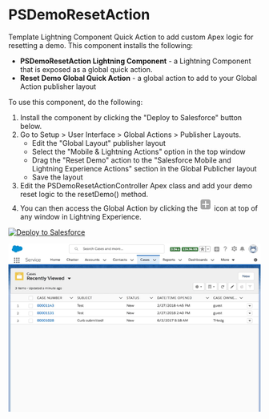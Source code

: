 # PSDemoResetAction
Template Lightning Component Quick Action to add custom Apex logic for resetting a demo. This component installs the following:
* <b>PSDemoResetAction Lightning Component</b> - a Lightning Component that is exposed as a global quick action.
* <b>Reset Demo Global Quick Action</b> - a global action to add to your Global Action publisher layout

To use this component, do the following:
1. Install the component by clicking the "Deploy to Salesforce" button below.
2. Go to Setup > User Interface > Global Actions > Publisher Layouts.
   * Edit the "Global Layout" publisher layout
   * Select the "Mobile & Lightning Actions" option in the top window
   * Drag the "Reset Demo" action to the "Salesforce Mobile and Lightning Experience Actions" section in the Global Publicher layout
   * Save the layout
3. Edit the PSDemoResetActionController Apex class and add your demo reset logic to the resetDemo() method.
4. You can then access the Global Action by clicking the ![](https://github.com/thedges/PSDemoResetAction/blob/master/GlobalActionIcon.png "Global Action Icon") icon at top of any window in Lightning Experience.

<a href="https://githubsfdeploy.herokuapp.com">
  <img alt="Deploy to Salesforce"
       src="https://raw.githubusercontent.com/afawcett/githubsfdeploy/master/deploy.png">
</a>

![](https://raw.githubusercontent.com/thedges/PSDemoResetAction/master/Global-Action-Demo-Reset.gif "Demo Showcase")
